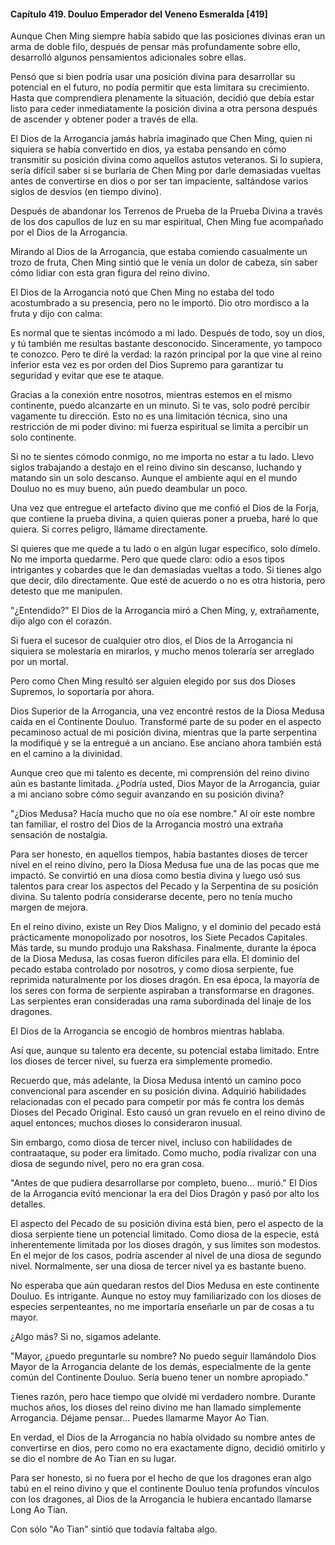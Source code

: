 
#### Capítulo 419. Douluo Emperador del Veneno Esmeralda [419]


Aunque Chen Ming siempre había sabido que las posiciones divinas eran un arma de doble filo, después de pensar más profundamente sobre ello, desarrolló algunos pensamientos adicionales sobre ellas.

Pensó que si bien podría usar una posición divina para desarrollar su potencial en el futuro, no podía permitir que esta limitara su crecimiento. Hasta que comprendiera plenamente la situación, decidió que debía estar listo para ceder inmediatamente la posición divina a otra persona después de ascender y obtener poder a través de ella.

El Dios de la Arrogancia jamás habría imaginado que Chen Ming, quien ni siquiera se había convertido en dios, ya estaba pensando en cómo transmitir su posición divina como aquellos astutos veteranos. Si lo supiera, sería difícil saber si se burlaría de Chen Ming por darle demasiadas vueltas antes de convertirse en dios o por ser tan impaciente, saltándose varios siglos de desvíos (en tiempo divino).

Después de abandonar los Terrenos de Prueba de la Prueba Divina a través de los dos capullos de luz en su mar espiritual, Chen Ming fue acompañado por el Dios de la Arrogancia.

Mirando al Dios de la Arrogancia, que estaba comiendo casualmente un trozo de fruta, Chen Ming sintió que le venía un dolor de cabeza, sin saber cómo lidiar con esta gran figura del reino divino.

El Dios de la Arrogancia notó que Chen Ming no estaba del todo acostumbrado a su presencia, pero no le importó. Dio otro mordisco a la fruta y dijo con calma:

Es normal que te sientas incómodo a mi lado. Después de todo, soy un dios, y tú también me resultas bastante desconocido. Sinceramente, yo tampoco te conozco. Pero te diré la verdad: la razón principal por la que vine al reino inferior esta vez es por orden del Dios Supremo para garantizar tu seguridad y evitar que ese te ataque.

Gracias a la conexión entre nosotros, mientras estemos en el mismo continente, puedo alcanzarte en un minuto. Si te vas, solo podré percibir vagamente tu dirección. Esto no es una limitación técnica, sino una restricción de mi poder divino: mi fuerza espiritual se limita a percibir un solo continente.

Si no te sientes cómodo conmigo, no me importa no estar a tu lado. Llevo siglos trabajando a destajo en el reino divino sin descanso, luchando y matando sin un solo descanso. Aunque el ambiente aquí en el mundo Douluo no es muy bueno, aún puedo deambular un poco.

Una vez que entregue el artefacto divino que me confió el Dios de la Forja, que contiene la prueba divina, a quien quieras poner a prueba, haré lo que quiera. Si corres peligro, llámame directamente.

Si quieres que me quede a tu lado o en algún lugar específico, solo dímelo. No me importa quedarme. Pero que quede claro: odio a esos tipos intrigantes y cobardes que le dan demasiadas vueltas a todo. Si tienes algo que decir, dilo directamente. Que esté de acuerdo o no es otra historia, pero detesto que me manipulen.

"¿Entendido?" El Dios de la Arrogancia miró a Chen Ming, y, extrañamente, dijo algo con el corazón.

Si fuera el sucesor de cualquier otro dios, el Dios de la Arrogancia ni siquiera se molestaría en mirarlos, y mucho menos toleraría ser arreglado por un mortal.

Pero como Chen Ming resultó ser alguien elegido por sus dos Dioses Supremos, lo soportaría por ahora.

Dios Superior de la Arrogancia, una vez encontré restos de la Diosa Medusa caída en el Continente Douluo. Transformé parte de su poder en el aspecto pecaminoso actual de mi posición divina, mientras que la parte serpentina la modifiqué y se la entregué a un anciano. Ese anciano ahora también está en el camino a la divinidad.

Aunque creo que mi talento es decente, mi comprensión del reino divino aún es bastante limitada. ¿Podría usted, Dios Mayor de la Arrogancia, guiar a mi anciano sobre cómo seguir avanzando en su posición divina?

"¿Dios Medusa? Hacía mucho que no oía ese nombre." Al oír este nombre tan familiar, el rostro del Dios de la Arrogancia mostró una extraña sensación de nostalgia.

Para ser honesto, en aquellos tiempos, había bastantes dioses de tercer nivel en el reino divino, pero la Diosa Medusa fue una de las pocas que me impactó. Se convirtió en una diosa como bestia divina y luego usó sus talentos para crear los aspectos del Pecado y la Serpentina de su posición divina. Su talento podría considerarse decente, pero no tenía mucho margen de mejora.

En el reino divino, existe un Rey Dios Maligno, y el dominio del pecado está prácticamente monopolizado por nosotros, los Siete Pecados Capitales. Más tarde, su mundo produjo una Rakshasa. Finalmente, durante la época de la Diosa Medusa, las cosas fueron difíciles para ella. El dominio del pecado estaba controlado por nosotros, y como diosa serpiente, fue reprimida naturalmente por los dioses dragón. En esa época, la mayoría de los seres con forma de serpiente aspiraban a transformarse en dragones. Las serpientes eran consideradas una rama subordinada del linaje de los dragones.

El Dios de la Arrogancia se encogió de hombros mientras hablaba.

Así que, aunque su talento era decente, su potencial estaba limitado. Entre los dioses de tercer nivel, su fuerza era simplemente promedio.

Recuerdo que, más adelante, la Diosa Medusa intentó un camino poco convencional para ascender en su posición divina. Adquirió habilidades relacionadas con el pecado para competir por más fe contra los demás Dioses del Pecado Original. Esto causó un gran revuelo en el reino divino de aquel entonces; muchos dioses lo consideraron inusual.

Sin embargo, como diosa de tercer nivel, incluso con habilidades de contraataque, su poder era limitado. Como mucho, podía rivalizar con una diosa de segundo nivel, pero no era gran cosa.

"Antes de que pudiera desarrollarse por completo, bueno... murió." El Dios de la Arrogancia evitó mencionar la era del Dios Dragón y pasó por alto los detalles.

El aspecto del Pecado de su posición divina está bien, pero el aspecto de la diosa serpiente tiene un potencial limitado. Como diosa de la especie, está inherentemente limitada por los dioses dragón, y sus límites son modestos. En el mejor de los casos, podría ascender al nivel de una diosa de segundo nivel. Normalmente, ser una diosa de tercer nivel ya es bastante bueno.

No esperaba que aún quedaran restos del Dios Medusa en este continente Douluo. Es intrigante. Aunque no estoy muy familiarizado con los dioses de especies serpenteantes, no me importaría enseñarle un par de cosas a tu mayor.

¿Algo más? Si no, sigamos adelante.

"Mayor, ¿puedo preguntarle su nombre? No puedo seguir llamándolo Dios Mayor de la Arrogancia delante de los demás, especialmente de la gente común del Continente Douluo. Sería bueno tener un nombre apropiado."

Tienes razón, pero hace tiempo que olvidé mi verdadero nombre. Durante muchos años, los dioses del reino divino me han llamado simplemente Arrogancia. Déjame pensar... Puedes llamarme Mayor Ao Tian.

En verdad, el Dios de la Arrogancia no había olvidado su nombre antes de convertirse en dios, pero como no era exactamente digno, decidió omitirlo y se dio el nombre de Ao Tian en su lugar.

Para ser honesto, si no fuera por el hecho de que los dragones eran algo tabú en el reino divino y que el continente Douluo tenía profundos vínculos con los dragones, al Dios de la Arrogancia le hubiera encantado llamarse Long Ao Tian.

Con sólo "Ao Tian" sintió que todavía faltaba algo.